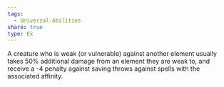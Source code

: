 ```yaml
---
tags:
  - Universal-Abilities
share: true
type: Ex
---
```


A creature who is weak (or vulnerable) against another element usually takes 50% additional damage from an element they are weak to, and receive a -4 penalty against saving throws against spells with the associated affinity.